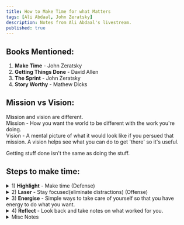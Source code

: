 ```yaml
---
title: How to Make Time for what Matters
tags: [Ali Abdaal, John Zeratsky]
description: Notes from Ali Abdaal's livestream.
published: true
---
```


## Books Mentioned:
1) <strong>Make Time</strong> - John Zeratsky <br />
2) <strong>Getting Things Done</strong> - David Allen<br />
3) <strong>The Sprint</strong> - John Zeratsky <br />
4) <strong>Story Worthy</strong> - Mathew Dicks <br />

## Mission vs Vision:
Mission and vision are different. <br />
Mission - How you want the world to be different with the work you're doing. <br />
Vision - A mental picture of what it would look like if you persued that mission. A vision helps see what you can do to get 'there' so it's useful. <br />

Getting stuff done isn't the same as doing the stuff. <br />

## Steps to make time: 
<details>
<summary>1) <strong>Highlight</strong> - Make time (Defense)</summary><br />
 
 <strong>How do you think about what your highlight should be vs what your to-do list should be? </strong><br />
 - Use your highlight to design/structure what the rest of the day looks like. <br />
 - Our experience of life is based on what we pay attention to. <br />
 - A highlight is essentially a focusing tool on top of what you're already commited to. <br />
 
<strong>How do you think about goals? </strong><br />
 - Think of goals as directions not destinations. <br />
 - They're more like stepping stones to structure your day. <br />
 - When we focus too much on goals, we put ourselves in a situation where we can't win.<br />

 <strong> Types of Goals</strong><br />
 - Numerical goals - <i>I wanna get x subscribers</i> <br />
 - Progress goals - <i>improving quality of videos</i><br />
 
 It's perhaps better to think of goals as progress as opposed to numerical.<br />
 
 <strong>The 'Might-Do' List 😂</strong><br />
 
 It's essentially a list that doesn't have any commitments. It has some rules:<br />
 - Plaintext/ unprecious. <br />
 - No ranking or prioritising. <br />
 
 Similar to goals, a to-do list is like a guide to remind you what you need to. The actual task isn't done until you translate the to-do list to an action. <br />
 
#### Differences between GTD and Make Time
Make Time is really a focusing system to figuire out what matters. It mainly provides tools to avoid distractions and build energy to your system. GTD however, is more of a system that you have to follow to enjoy its benefits. Make Time is not an organisational system. It's more of a tool. <br />
 
 - Don't get trapped in finding the perfect productivity system.<br />



#### Becoming a Morning Person
 - When you wake up early with a task that you know you want to do, it provides a motivation to power yourself to wake up early. <br />
 - Staring at a screen immeditely before sleep can be super disruptive before you go to bed. If you wanna wake up early, first thing you have to do is sleep early. And to do this, you have to set a time to put away your devices so that you aren't distracted. <br />
 
#### How do you start?
 - Break down big things to small things.
 - Start in the middle. Pick the thing that feels like a good place to jump in. <br />
 - Dive in where you can dive in and spread out from there.
 
#### How to do tasks when they don't have a deadline?
 - Schedule days where you think you can do the task.
 - Create deadlines for yourself.

#### What are the best ways to stay focused on tasks?
 - Create friction for social media. For example, use auto-generated passwords that you can't remember and save it in some document. Every time you're done with the social media app, logout. Whenever you're drawn in, you'll be stuck with the login page and so you will basically retire to your original task.
</details>

<details>
<summary>2) <strong>Laser</strong> - Stay focused(eliminate distractions) (Offense)</summary>

### Laser Music
 - Listen to music which doesn't interrupt your foreground.

</details>

<details>
<summary>3) <strong>Energise</strong> - Simple ways to take care of yourself so that you have energy to do what you want. </summary>

Focus on small things every day to build habits - especially exercise.

</details>

<details>
<summary>4) <strong>Reflect</strong> - Look back and take notes on what worked for you. </summary>
 - Write something 'story worthy' at the end of the day. This helps you force yourself to create a good story everyday.
 
</details>

<details>
<summary>Misc Notes</summary>
- Works expands to fill the time that we allocate to it. <br />
- When you build and allocate a lot of time to one particular task, you can really get quality out of it. <br /> 
</details>






